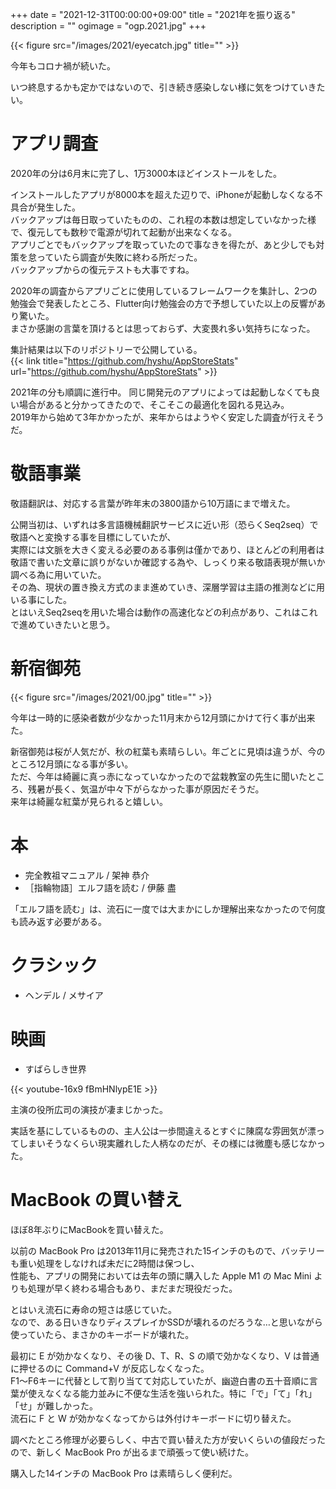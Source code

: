 +++
date = "2021-12-31T00:00:00+09:00"
title = "2021年を振り返る"
description = ""
ogimage = "ogp.2021.jpg"
+++

{{< figure src="/images/2021/eyecatch.jpg" title="" >}}

今年もコロナ禍が続いた。

いつ終息するかも定かではないので、引き続き感染しない様に気をつけていきたい。

# アプリ調査
2020年の分は6月末に完了し、1万3000本ほどインストールをした。

インストールしたアプリが8000本を超えた辺りで、iPhoneが起動しなくなる不具合が発生した。  
バックアップは毎日取っていたものの、これ程の本数は想定していなかった様で、復元しても数秒で電源が切れて起動が出来なくなる。  
アプリごとでもバックアップを取っていたので事なきを得たが、あと少しでも対策を怠っていたら調査が失敗に終わる所だった。  
バックアップからの復元テストも大事ですね。

2020年の調査からアプリごとに使用しているフレームワークを集計し、2つの勉強会で発表したところ、Flutter向け勉強会の方で予想していた以上の反響があり驚いた。  
まさか感謝の言葉を頂けるとは思っておらず、大変畏れ多い気持ちになった。

集計結果は以下のリポジトリーで公開している。  
{{< link title="https://github.com/hyshu/AppStoreStats" url="https://github.com/hyshu/AppStoreStats" >}}

2021年の分も順調に進行中。
同じ開発元のアプリによっては起動しなくても良い場合があると分かってきたので、そこそこの最適化を図れる見込み。  
2019年から始めて3年かかったが、来年からはようやく安定した調査が行えそうだ。

# 敬語事業
敬語翻訳は、対応する言葉が昨年末の3800語から10万語にまで増えた。

公開当初は、いずれは多言語機械翻訳サービスに近い形（恐らくSeq2seq）で敬語へと変換する事を目標にしていたが、  
実際には文脈を大きく変える必要のある事例は僅かであり、ほとんどの利用者は敬語で書いた文章に誤りがないか確認する為や、しっくり来る敬語表現が無いか調べる為に用いていた。  
その為、現状の置き換え方式のまま進めていき、深層学習は主語の推測などに用いる事にした。  
とはいえSeq2seqを用いた場合は動作の高速化などの利点があり、これはこれで進めていきたいと思う。

# 新宿御苑
{{< figure src="/images/2021/00.jpg" title="" >}}

今年は一時的に感染者数が少なかった11月末から12月頭にかけて行く事が出来た。

新宿御苑は桜が人気だが、秋の紅葉も素晴らしい。年ごとに見頃は違うが、今のところ12月頭になる事が多い。  
ただ、今年は綺麗に真っ赤になっていなかったので盆栽教室の先生に聞いたところ、残暑が長く、気温が中々下がらなかった事が原因だそうだ。  
来年は綺麗な紅葉が見られると嬉しい。

# 本
* 完全教祖マニュアル / 架神 恭介
* ［指輪物語］エルフ語を読む / 伊藤 盡

「エルフ語を読む」は、流石に一度では大まかにしか理解出来なかったので何度も読み返す必要がある。

# クラシック
- ヘンデル / メサイア

# 映画
- すばらしき世界

{{< youtube-16x9 fBmHNlypE1E >}}

主演の役所広司の演技が凄まじかった。

実話を基にしているものの、主人公は一歩間違えるとすぐに陳腐な雰囲気が漂ってしまいそうなくらい現実離れした人柄なのだが、その様には微塵も感じなかった。

# MacBook の買い替え
ほぼ8年ぶりにMacBookを買い替えた。

以前の MacBook Pro は2013年11月に発売された15インチのもので、バッテリーも重い処理をしなければ未だに2時間は保つし、  
性能も、アプリの開発においては去年の頭に購入した Apple M1 の Mac Mini よりも処理が早く終わる場合もあり、まだまだ現役だった。

とはいえ流石に寿命の短さは感じていた。  
なので、ある日いきなりディスプレイかSSDが壊れるのだろうな…と思いながら使っていたら、まさかのキーボードが壊れた。  

最初に E が効かなくなり、その後 D、T、R、S の順で効かなくなり、V は普通に押せるのに Command+V が反応しなくなった。  
F1〜F6キーに代替として割り当てて対応していたが、幽遊白書の五十音順に言葉が使えなくなる能力並みに不便な生活を強いられた。特に「で」「て」「れ」「せ」が難しかった。  
流石に F と W が効かなくなってからは外付けキーボードに切り替えた。

調べたところ修理が必要らしく、中古で買い替えた方が安いくらいの値段だったので、新しく MacBook Pro が出るまで頑張って使い続けた。  

購入した14インチの MacBook Pro は素晴らしく便利だ。
